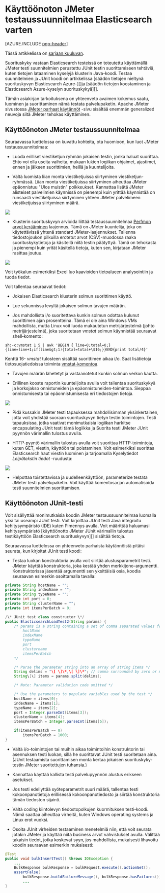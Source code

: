 <properties
   pageTitle="Käyttöönoton JMeter käsittelee testaussuunnitelmaa, Elasticsearch | Microsoft Azure"
   description="Suorittaminen suorituskyvyn Testaa Elasticsearch kanssa JMeter varten."
   services=""
   documentationCenter="na"
   authors="dragon119"
   manager="bennage"
   editor=""
   tags=""/>

<tags
   ms.service="guidance"
   ms.devlang="na"
   ms.topic="article"
   ms.tgt_pltfrm="na"
   ms.workload="na"
   ms.date="09/22/2016"
   ms.author="masashin" />
   
# <a name="implementing-a-jmeter-test-plan-for-elasticsearch"></a>Käyttöönoton JMeter testaussuunnitelmaa Elasticsearch varten

[AZURE.INCLUDE [pnp-header](../../includes/guidance-pnp-header-include.md)]

Tässä artikkelissa on [sarjaan kuuluvan](guidance-elasticsearch.md). 

Suorituskyky vastaan Elasticsearch testeissä on toteutettu käyttämällä JMeter testi suunnitelmien perustettu JUnit testin suorittamiseen tehtäviä, kuten tietojen lataaminen kyselyjä klusterin Java-koodi. Testaa suunnitelmien ja JUnit koodi on artikkelissa [säädön tietojen nieltynä suorituskyvyn Elasticsearch Azure-][]ja [säädön tietojen koostaminen ja Elasticsearch Azure-kyselyn suorituskykyä][].

Tämän asiakirjan tarkoituksena on yhteenveto avaimen kokemus saatu, luominen ja suorittaminen nämä testata palvelupaketin. Apache JMeter sivustossa [JMeter parhaat käytännöt](http://jmeter.apache.org/usermanual/best-practices.html) -sivu sisältää enemmän generalized neuvoja siitä JMeter tehokas käyttäminen.

## <a name="implementing-a-jmeter-test-plan"></a>Käyttöönoton JMeter testaussuunnitelmaa

Seuraavassa luettelossa on kuvattu kohteita, ota huomioon, kun luot JMeter testaussuunnitelmaa:

- Luoda erilliset viestiketjun ryhmän jokaisen testin, jonka haluat suorittaa. Ehto voi olla useita vaiheita, mukaan lukien logiikan ohjaimet, ajastimet, ennen ja jälkeen suorittimien, heillä ja kuuntelijoita.

- Vältä luomista liian monta viestiketjuissa siirtyminen viestiketjun-ryhmässä. Liian monta viestiketjuissa siirtyminen aiheuttaa JMeter epäonnistuu "Ulos muistin" poikkeukset. Kannattaa lisätä JMeter alisteiset palvelimien käynnissä on pienempi kuin yrittää käynnistää on runsaasti viestiketjuissa siirtyminen yhteen JMeter palvelimeen viestiketjuissa siirtyminen määrä.

![](./media/guidance-elasticsearch/jmeter-testing1.png)

- Klusterin suorituskyvyn arvioida liittää testaussuunnitelmaa [Perfmon arvot kerääminen](http://jmeter-plugins.org/wiki/PerfMon/) laajennus. Tämä on JMeter kuuntelija, joka on käytettävissä yhtenä standard JMeter-laajennukset. Tallenna tiedostojoukon pilkuilla erotetut arvot (CSV)-muodossa raaka suorituskykytietoja ja käsitellä niitä testin päätyttyä. Tämä on tehokasta ja pienempi kuin yrität käsitellä tietoja, kuten sen, kirjataan JMeter rasittaa joutuu. 

![](./media/guidance-elasticsearch/jmeter-testing2.png)

Voit työkalun esimerkiksi Excel luo kaavioiden tietoalueen analysointiin ja tuoda tiedot.

Voit tallentaa seuraavat tiedot:

- Jokaisen Elasticsearch klusterin solmun suorittimen käyttö.

- Lue sekunnissa levyltä jokaisen solmun tavujen määrän.

- Jos mahdollista i/o suoritettava kunkin solmun odottaa kulunut suorittimen ajan prosentteina. Tämä ei ole aina Windows VMs mahdollista, mutta Linux voit luoda mukautetun metrijärjestelmä (johto metrijärjestelmä), joka suoritetaan *vmstat* solmun käynnistää seuraavat shell-komento:

```Shell
sh:-c:vmstat 1 5 | awk 'BEGIN { line=0;total=0;}{line=line+1;if(line&gt;1){total=total+\$16;}}END{print total/4}'
```

Kenttä 16- *vmstat* tulosteen sisältää suorittimen aikaa i/o. Saat lisätietoja tietosuojatiedoissa toiminta [vmstat-komentoa](http://linuxcommand.org/man_pages/vmstat8.html).

- Tavujen määrän lähetetyt ja vastaanotetut kunkin solmun verkon kautta.

- Erillinen kooste raportin kuuntelijoita avulla voit tallentaa suorituskykyä ja korkojakso onnistuneiden ja epäonnistuneiden-toimintoa. Sieppaa onnistumisesta tai epäonnistumisesta eri tiedostojen tietoja.

![](./media/guidance-elasticsearch/jmeter-testing3.png)

- Pidä kussakin JMeter testi tapauksessa mahdollisimman yksinkertainen, jotta voit yhdistää suoraan suorituskyvyn tietyn testin toimintojen. Testi tapauksissa, jotka vaativat monimutkaisia logiikan harkitse encapsulating JUnit testi tämä logiikka ja Suorita testi JMeter JUnit pyynnön värimallin tulostus avulla.

- HTTP-pyyntö värimallin tulostus avulla voit suorittaa HTTP-toimintoja, kuten GET, viestin, käyttöön tai poistaminen. Voit esimerkiksi suorittaa Elasticsearch haut viestin luominen ja tarjoamalla Kyselytiedot *Leipätekstin tiedot* -ruudusta:

![](./media/guidance-elasticsearch/jmeter-testing4.png)

- Helpottaa toistettavissa ja uudelleenkäyttöön, parameterize testata JMeter testi palvelupaketin. Voit käyttää komentosarjan automatisoida testi suunnitelmien suorittamisen.

## <a name="implementing-a-junit-test"></a>Käyttöönoton JUnit-testi

Voit sisällyttää monimutkaisia koodin JMeter testaussuunnitelmaa luomalla yksi tai useampi JUnit testi. Voit kirjoittaa JUnit testi Java integroitu kehitysympäristö (IDE) kuten Pimennys avulla. Voit määrittää haluamasi kehitysympäristö [käyttöönotto JMeter JUnit värimallin tulostus testikäyttöön Elasticsearch suorituskyvyn][] sisältää tietoja.

Seuraavassa luettelossa on yhteenveto parhaista käytännöistä pitäisi seurata, kun kirjoitat JUnit testi koodi:

- Testaa luokan konstruktoria avulla voit siirtää alustusparametrit testi. JMeter käyttää konstruktoria, joka kestää yhden merkkijono-argumentti. Konstruktorissa jäsentää argumentti sen yksittäisiä osia, koodia seuraavan esimerkin osoittamalla tavalla:

```Java
private String hostName = "";
private String indexName = "";
private String typeName = "";
private int port = 0;
private String clusterName = "";
private int itemsPerBatch = 0;

/\* JUnit test class constructor \*/
public ElasticsearchLoadTest2(String params) {
    /* params is a string containing a set of comma separated values for:
        hostName
        indexName
        typeName
        port
        clustername
        itemsPerBatch
    */

    /* Parse the parameter string into an array of string items */
    String delims = "\[ \]\*,\[ \]\*"; // comma surrounded by zero or more spaces
    String\[\] items = params.split(delims);

    /* Note: Parameter validation code omitted */

    /* Use the parameters to populate variables used by the test */
    hostName = items[0];
    indexName = items[1];
    typeName = items[2];
    port = Integer.parseInt(items[3]);
    clusterName = items[4];
    itemsPerBatch = Integer.parseInt(items[5]);

    if(itemsPerBatch == 0)
        itemsPerBatch = 1000;
}
```

- Vältä i/o-toimintojen tai muihin aikaa toimintoihin konstruktorin tai asennuksen testi luokan, sillä he suorittavat JUnit testi suoritetaan aina. (JUnit testaamista suorittamisen monta kertaa jokaisen suorituskyky-testin JMeter suoritettujen tuhansia.)

- Kannattaa käyttää kallista testi palvelupyynnön alustus erikseen asetukset.

- Jos testi edellyttää syöteparametrit suuri määrä, tallentaa testi kokoonpanotietoja erillisessä kokoonpanotiedosto ja siirtää konstruktoria tämän tiedoston sijainti.

- Vältä coding kiintolevyn tiedostopolkujen kuormituksen testi-koodi. Nämä saattaa aiheuttaa virheitä, kuten Windows operating systems ja Linux erot vuoksi.

- Osoita JUnit virheiden testaaminen menetelmiä niin, että voit seurata jotakin JMeter ja käyttää niitä business arvot vahvistukset avulla. Välittää takaisin tiedot, jotka koskevat syyn, jos mahdollista, mukaisesti lihavoitu koodin seuraavan esimerkin mukaisesti:

```Java
@Test
public void bulkInsertTest() throws IOException {
    ...
    BulkResponse bulkResponse = bulkRequest.execute().actionGet();
    assertFalse(
        bulkResponse.buildFailureMessage(), bulkResponse.hasFailures());
        ...
}
```


[Running Elasticsearch on Azure]: guidance-elasticsearch-running-on-azure.md
[Azure-Elasticsearch tietojen nieltynä suorituskyvyn säätö]: guidance-elasticsearch-tuning-data-ingestion-performance.md
[Käyttöönotto testikäyttöön Elasticsearch suorituskyvyn JMeter JUnit värimallin-tulostus]: guidance-elasticsearch-deploying-jmeter-junit-sampler.md
[Tietojen koostaminen ja Elasticsearch Azure-kyselyn suorituskykyä]: guidance-elasticsearch-tuning-data-aggregation-and-query-performance.md

